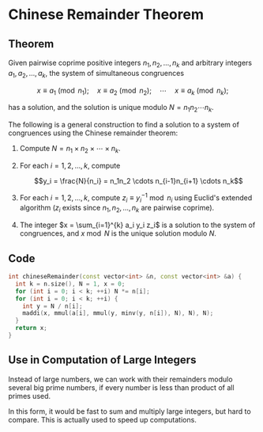 ---
---

# Chinese Remainder  Theorem

## Theorem

Given pairwise coprime positive integers $n_1, n_2, \ldots, n_k$ and arbitrary integers $a_1, a_2, \ldots, a_k$, the system of simultaneous congruences


$$x \equiv a_1 \pmod{n_1}; \quad x \equiv a_2 \pmod{n_2}; \quad \cdots \quad x \equiv a_k \pmod{n_k};$$

has a solution, and the solution is unique modulo $N = n_1n_2\cdots n_k$.



The following is a general construction to find a solution to a system of congruences using the Chinese remainder theorem:

1. Compute $N = n_1 \times n_2 \times \cdots \times n_k$.

2. For each $i = 1, 2,\ldots, k$, compute

   $$y_i = \frac{N}{n_i} = n_1n_2 \cdots n_{i-1}n_{i+1} \cdots n_k$$

3. For each $i = 1,2,\ldots, k$, compute $z_i \equiv y_i^{-1} \bmod{n_i}$ using Euclid's extended algorithm ($z_i$ exists since $n_1, n_2, \ldots, n_k$ are pairwise coprime).

4. The integer $x = \sum_{i=1}^{k} a_i y_i z_i$ is a solution to the system of congruences, and $x \bmod{N}$ is the unique solution modulo $N$.

## Code

``` cpp
int chineseRemainder(const vector<int> &n, const vector<int> &a) {
  int k = n.size(), N = 1, x = 0;
  for (int i = 0; i < k; ++i) N *= n[i];
  for (int i = 0; i < k; ++i) {
    int y = N / n[i];
    maddi(x, mmul(a[i], mmul(y, minv(y, n[i]), N), N), N);
  }
  return x;
}
```



## Use in Computation of Large Integers

Instead of large numbers, we can work with their remainders modulo several big prime numbers, if every number is less than product of all primes used.

In this form, it would be fast to sum and multiply large integers, but hard to compare. This is actually used to speed up computations.